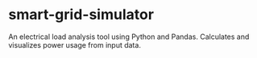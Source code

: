 # smart-grid-simulator
 An electrical load analysis tool using Python and Pandas. Calculates and visualizes power usage from input data.
